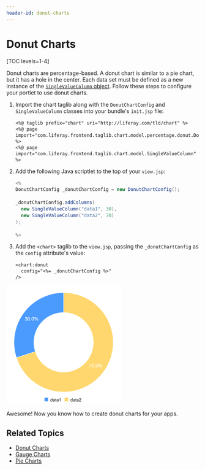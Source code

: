 ```yaml
---
header-id: donut-charts
---
```


# Donut Charts

[TOC levels=1-4]

Donut charts are percentage-based. A donut chart is similar to a pie chart, but 
it has a hole in the center. Each data set must be defined as a new instance of 
the 
[`SingleValueColumn` object](@app-ref@/foundation/latest/javadocs/com/liferay/frontend/taglib/chart/model/SingleValueColumn.html). 
Follow these steps to configure your portlet to use donut charts. 

1.  Import the chart taglib along with the `DonutChartConfig` and 
    `SingleValueColumn` classes into your bundle's `init.jsp` file:

    ```markup
    <%@ taglib prefix="chart" uri="http://liferay.com/tld/chart" %>
    <%@ page import="com.liferay.frontend.taglib.chart.model.percentage.donut.DonutChartConfig" %>
    <%@ page import="com.liferay.frontend.taglib.chart.model.SingleValueColumn" %>
    ```

2.  Add the following Java scriptlet to the top of your `view.jsp`:

    ```java
    <%
    DonutChartConfig _donutChartConfig = new DonutChartConfig();

    _donutChartConfig.addColumns(
      new SingleValueColumn("data1", 30),
      new SingleValueColumn("data2", 70)
    );

    %>
    ```

3.  Add the `<chart>` taglib to the `view.jsp`, passing the `_donutChartConfig` 
    as the `config` attribute's value:

    ```markup
    <chart:donut
      config="<%= _donutChartConfig %>"
    />
    ```

![Figure 1: A donut chart is similar to a pie chart, but it has a hole in the center.](../../../../images/chart-taglib-donut.png)

Awesome! Now you know how to create donut charts for your apps. 

## Related Topics

- [Donut Charts](/docs/7-2/reference/-/knowledge_base/r/donut-charts)
- [Gauge Charts](/docs/7-2/reference/-/knowledge_base/r/line-charts)
- [Pie Charts](/docs/7-2/reference/-/knowledge_base/r/scatter-charts)

